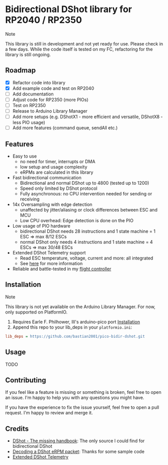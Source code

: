 # Bidirectional DShot library for RP2040 / RP2350

> [!NOTE]
> This library is still in development and not yet ready for use. Please check in a few days. While the code itself is tested on my FC, refactoring for the library is still ongoing.

## Roadmap

-   [x] Refactor code into library
-   [x] Add example code and test on RP2040
-   [ ] Add documentation
-   [ ] Adjust code for RP2350 (more PIOs)
-   [ ] Test on RP2350
-   [ ] Release to Arduino Library Manager
-   [ ] Add more setups (e.g. DShotX1 - more efficient and versatile, DShotX8 - less PIO usage)
-   [ ] Add more features (command queue, sendAll etc.)

## Features

-   Easy to use
    -   no need for timer, interrupts or DMA
    -   low setup and usage complexity
    -   eRPMs are calculated in this library
-   Fast bidirectional communication
    -   Bidirectional and normal DShot up to 4800 (tested up to 1200)
    -   Speed only limited by DShot protocol
    -   Fully asynchronous: no CPU intervention needed for sending or receiving
-   14x Oversampling with edge detection
    -   unaffected by jitter/aliasing or clock differences between ESC and MCU
    -   Low CPU overhead: Edge detection is done on the PIO
-   Low usage of PIO hardware
    -   bidirectional DShot needs 28 instructions and 1 state machine = 1 ESC => max 8/12 ESCs
    -   normal DShot only needs 4 instructions and 1 state machine = 4 ESCs => max 30/48 ESCs
-   Extended DShot Telemetry support
    -   Read ESC temperature, voltage, current and more: all integrated
    -   See [here](https://github.com/bird-sanctuary/extended-dshot-telemetry) for more information
-   Reliable and battle-tested in my [flight controller](https://github.com/bastian2001/Kolibri-FC)

## Installation

> [!NOTE]
> This library is not yet available on the Arduino Library Manager. For now, only supported on PlatformIO.

1. Requires Earle F. Philhower, III's arduino-pico port [Installation](https://arduino-pico.readthedocs.io/en/latest/install.html)
2. Append this repo to your lib_deps in your `platformio.ini`:

```ini
lib_deps = https://github.com/bastian2001/pico-bidir-dshot.git
```

## Usage

TODO

## Contributing

If you feel like a feature is missing or something is broken, feel free to open an issue. I'm happy to help you with any questions you might have.

If you have the experience to fix the issue yourself, feel free to open a pull request. I'm happy to review and merge it.

## Credits

-   [DShot - The missing handbook](https://brushlesswhoop.com/dshot-and-bidirectional-dshot/): The only source I could find for bidirectional DShot
-   [Decoding a DShot eRPM packet](https://github.com/betaflight/betaflight/blob/master/src/main/drivers/dshot_bitbang_decode.c): Thanks for some sample code
-   [Extended DShot Telemetry](https://github.com/bird-sanctuary/extended-dshot-telemetry)
